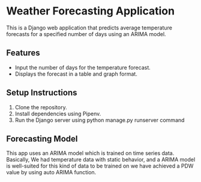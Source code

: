 # Weather Forecasting Application

This is a Django web application that predicts average temperature forecasts for a specified number of days using an ARIMA model.

## Features
- Input the number of days for the temperature forecast.
- Displays the forecast in a table and graph format.

## Setup Instructions
1. Clone the repository.
2. Install dependencies using Pipenv.
3. Run the Django server using python manage.py runserver command

## Forecasting Model
This app uses an ARIMA model which is trained on time series data.
Basically, We had temperature data with static behavior, and a ARIMA model is well-suited for this kind of data to be trained on
we have achieved a PDW value by using auto ARIMA function.


